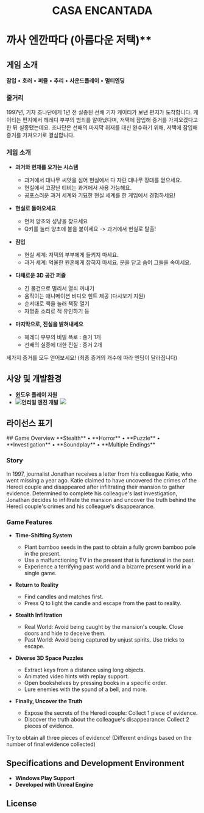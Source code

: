 <h1 align="center"><b>CASA ENCANTADA</b></h1>

# 까사 엔깐따다 (아름다운 저택)**

## 게임 소개
**잠입** • **호러** • **퍼즐** • **추리** • **사운드플레이** • **멀티엔딩**

### 줄거리
1997년, 기자 조나단에게 1년 전 실종된 선배 기자 케이티가 보낸 편지가 도착합니다. 케이티는 편지에서 헤레디 부부의 범죄를 알아냈다며, 저택에 잠입해 증거를 가져오겠다고 한 뒤 실종됐는데요. 조나단은 선배의 마지막 취재를 대신 완수하기 위해, 저택에 잠입해 증거를 가져오기로 결심합니다.

### 게임 소개
- **과거와 현재를 오가는 시스템**
  - 과거에서 대나무 씨앗을 심어 현실에서 다 자란 대나무 장대를 얻으세요.
  - 현실에서 고장난 티비는 과거에서 사용 가능해요.
  - 공포스러운 과거 세계와 기묘한 현실 세계를 한 게임에서 경험하세요!

- **현실로 돌아오세요**
  - 먼저 양초와 성냥을 찾으세요
  - Q키를 눌러 양초에 불을 붙이세요 -> 과거에서 현실로 탈출!

- **잠입**
  - 현실 세계: 저택의 부부에게 들키지 마세요.
  - 과거 세계: 억울한 원혼에게 잡히지 마세요.
    문을 닫고 숨어 그들을 속이세요.

- **다채로운 3D 공간 퍼즐**
  - 긴 물건으로 멀리서 열쇠 꺼내기
  - 움직이는 애니메이션 비디오 힌트 제공 (다시보기 지원)
  - 순서대로 책을 눌러 책장 열기
  - 자명종 소리로 적 유인하기 등

- **마지막으로, 진실을 밝혀내세요**
  - 헤레디 부부의 비밀 폭로 : 증거 1개
  - 선배의 실종에 대한 진실 : 증거 2개

세가지 증거를 모두 얻어보세요!
(최종 증거의 개수에 따라 엔딩이 달라집니다)

## 사양 및 개발환경
- **윈도우 플레이 지원**
- <img src="https://img.shields.io/badge/Unreal-0E1128?style=plastic&logo=unrealengine&logoColor=white">**언리얼 엔진 개발** <img src="https://img.shields.io/badge/Unreal-0E1128?style=plastic&logo=unrealengine&logoColor=white">

## 라이선스 표기


<p></p>
## Game Overview
**Stealth** • **Horror** • **Puzzle** • **Investigation** • **Soundplay** • **Multiple Endings**

### Story
In 1997, journalist Jonathan receives a letter from his colleague Katie, who went missing a year ago. Katie claimed to have uncovered the crimes of the Heredi couple and disappeared after infiltrating their mansion to gather evidence. Determined to complete his colleague's last investigation, Jonathan decides to infiltrate the mansion and uncover the truth behind the Heredi couple's crimes and his colleague's disappearance.

### Game Features
- **Time-Shifting System**
  - Plant bamboo seeds in the past to obtain a fully grown bamboo pole in the present.
  - Use a malfunctioning TV in the present that is functional in the past.
  - Experience a terrifying past world and a bizarre present world in a single game.

- **Return to Reality**
  - Find candles and matches first.
  - Press Q to light the candle and escape from the past to reality.

- **Stealth Infiltration**
  - Real World: Avoid being caught by the mansion's couple. Close doors and hide to deceive them.
  - Past World: Avoid being captured by unjust spirits. Use tricks to escape.

- **Diverse 3D Space Puzzles**
  - Extract keys from a distance using long objects.
  - Animated video hints with replay support.
  - Open bookshelves by pressing books in a specific order.
  - Lure enemies with the sound of a bell, and more.

- **Finally, Uncover the Truth**
  - Expose the secrets of the Heredi couple: Collect 1 piece of evidence.
  - Discover the truth about the colleague's disappearance: Collect 2 pieces of evidence.

Try to obtain all three pieces of evidence! (Different endings based on the number of final evidence collected)

## Specifications and Development Environment
- **Windows Play Support**
- **Developed with Unreal Engine**

## License






